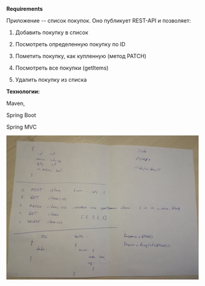 **Requirements**

Приложение -- список покупок. Оно публикует REST-API и позволяет:

1. Добавить покупку в список

2. Посмотреть определенную покупку по ID

3. Пометить покупку, как купленную (метод PATCH)

4. Посмотреть все покупки (getItems)

5. Удалить покупку из списка

**Технологии:**

Maven,

Spring Boot

Spring MVC

![alt text](https://github.com/ksavinov/shopping-service/raw/master/media/image.jpg)

